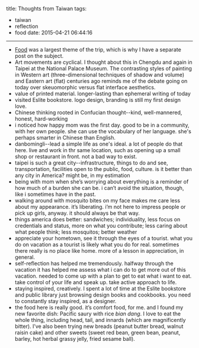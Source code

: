 title: Thoughts from Taiwan
tags: 
  - taiwan
  - reflection
  - food
date: 2015-04-21 06:44:16
---

- [Food](/2015/taiwan-food) was a largest theme of the trip, which is why I have a separate post on the subject.
- Art movements are cyclical. I thought about this in Chengdu and again in Taipei at the National Palace Museum. The contrasting styles of painting in Western art (three-dimensional techniques of shadow and volume) and Eastern art (flat) centuries ago reminds me of the debate going on today over skeuomorphic versus flat interface aesthetics.
- value of printed material. longer-lasting than ephemeral writing of today
- visited Eslite bookstore. logo design, branding is still my first design love.
- Chinese thinking rooted in Confucian thought--kind, well-mannered, honest, hard-working
- i noticed how happy mom was the first day. good to be in a community, with her own people. she can use the vocabulary of her language. she's perhaps smarter in Chinese than English.
- danbomingli--lead a simple life as one's ideal. a lot of people do that here. live and work in thr same location, such as opening up a small shop or restaurant in front. not a bad way to exist.
- taipei is such a great city--infrastructure, things to do and see, transportation, facilities open to the public, food, culture. is it better than any city in America? might be, in my estimation
- being with mom when she’s worrying about everything is a reminder of how much of a burden she can be. i can’t avoid the situation, though, like i sometimes have in the past.
- walking around with mosquito bites on my face makes me care less about my appearance. it’s liberating. i’m not here to impress people or pick up girls, anyway. it should always be that way.
- things america does better: sandwiches; individuality, less focus on credentials and status, more on what you contribute; less caring about what people think; less mosquitos; better weather
- appreciate your hometown, see it through the eyes of a tourist. what you do on vacation as a tourist is likely what you do for real. sometimes there really is no place like home. more of a lesson in appreciation, in general.
- self-reflection has helped me tremendously. halfway through the vacation it has helped me assess what i can do to get more out of this vacation. needed to come up with a plan to get to eat what i want to eat. take control of your life and speak up. take active approach to life.
- staying inspired, creatively. I spent a lot of time at the Eslite bookstore and public library just browsing design books and cookbooks. you need to constantly stay inspired, as a designer.
- the food here is really good. it’s comfort food, for me. and I found my new favorite dish: Pacific saury with rice *bian dang*. I love to eat the whole thing, including head, tail, and innards (which are magnificently bitter). I’ve also been trying new breads (peanut butter bread, walnut raisin cake) and other sweets (sweet red bean, green bean, peanut, barley, hot herbal grassy jelly, fried sesame ball).
